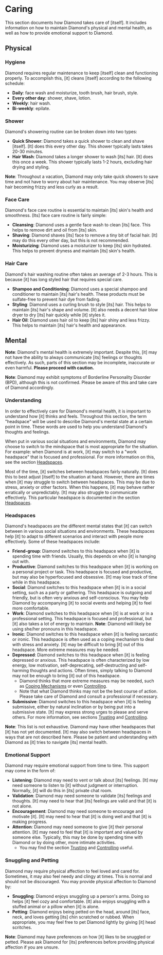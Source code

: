 # Caring

This section documents how Diamond takes care of [itself]. It includes
information on how to maintain Diamond's physical and mental health, as well as
how to provide emotional support to Diamond.

## Physical

### Hygiene

Diamond requires regular maintenance to keep [itself] clean and functioning
properly. To accomplish this, [it] cleans [itself] according to the following
schedule:

- **Daily**: face wash and moisturize, tooth brush, hair brush, style.
- **Every other day**: shower, shave, lotion.
- **Weekly**: hair wash.
- **Bi-weekly**: epilate.

### Shower

Diamond's showering routine can be broken down into two types:

- **Quick Shower**: Diamond takes a quick shower to clean and shave [itself].
  [It] does this every other day. This shower typically lasts takes 20-30
  minutes.
- **Hair Wash**: Diamond takes a longer shower to wash [its] hair. [It] does
  this once a week. This shower typically lasts 1-2 hours, excluding hair drying
  and styling.

**Note**: Throughout a vacation, Diamond may only take quick showers to save
time and not have to worry about hair maintenance. You may observe [its] hair
becoming frizzy and less curly as a result.

### Face Care

Diamond's face care routine is essential to maintain [its] skin's health and
smoothness. [Its] face care routine is fairly simple:

- **Cleansing**: Diamond uses a gentle face wash to clean [its] face. This helps
  to remove dirt and oil from [its] skin.
- **Shaving**: Diamond shaves [its] face to remove a tiny bit of facial hair.
  [It] may do this every other day, but this is not recommended.
- **Moisturizing**: Diamond uses a moisturizer to keep [its] skin hydrated. This
  helps to prevent dryness and maintain [its] skin's health.

### Hair Care

Diamond's hair washing routine often takes an average of 2-3 hours. This is
because [it] has long styled hair that requires special care.

- **Shampoo and Conditioning**: Diamond uses a special shampoo and conditioner
  to maintain [its] hair's health. These products must be sulfate-free to
  prevent hair dye from fading.
- **Styling**: Diamond uses a curling brush to style [its] hair. This helps to
  maintain [its] hair's shape and volume. [It] also needs a decent hair blow
  dryer to dry [its] hair quickly while [it] styles it.
- **Hair Oil**: Diamond uses hair oil to keep [its] hair shiny and less frizzy.
  This helps to maintain [its] hair's health and appearance.

## Mental

**Note**: Diamond's mental health is extremely important. Despite this, [it] may
not have the ability to always communicate [its] feelings or thoughts
effectively. As such, parts of this section may be incomplete, inaccurate or
even harmful. **Please proceed with caution.**

**Note**: Diamond may exhibit symptoms of Borderline Personality Disorder (BPD),
although this is not confirmed. Please be aware of this and take care of Diamond
accordingly.

### Understanding

In order to effectively care for Diamond's mental health, it is important to
understand how [it] thinks and feels. Throughout this section, the term
"headspace" will be used to describe Diamond's mental state at a certain point
in time. These words are used to help you understand Diamond's thoughts and
feelings.

When put in various social situations and environments, Diamond may choose to
switch to the mindspace that is most appropriate for the situation. For example:
when Diamond is at work, [it] may switch to a "work headspace" that is focused
and professional. For more information on this, see the section
[Headspaces](#headspaces).

Most of the time, [it] switches between headspaces fairly naturally. [It] does
this to best adjust [itself] to the situation at hand. However, there are times
when [it] may struggle to switch between headspaces. This may be due to stress,
anxiety or other factors. When this happens, [it] may behave rather erratically
or unpredictably. [It] may also struggle to communicate effectively. This
particular headspace is documented in the section [Headspaces](#headspaces).

### Headspaces

Diamond's headspaces are the different mental states that [it] can switch
between in various social situations and environments. These headspaces help
[it] to adapt to different scenarios and interact with people more effectively.
Some of these headspaces include:

- **Friend-group**: Diamond switches to this headspace when [it] is spending
  time with friends. Usually, this depends on who [it] is hanging out with.
- **Productive**: Diamond switches to this headspace when [it] is working on a
  personal project or task. This headspace is focused and productive, but may
  also be hyperfocused and obsessive. [It] may lose track of time while in this
  headspace.
- **Social**: Diamond switches to this headspace when [it] is in a social
  setting, such as a party or gathering. This headspace is outgoing and
  friendly, but is often very anxious and self-conscious. You may help Diamond
  by accompanying [it] to social events and helping [it] to feel more
  comfortable.
- **Work**: Diamond switches to this headspace when [it] is at work or in a
  professional setting. This headspace is focused and professional, but [it]
  also takes a lot of energy to maintain. **Note**: Diamond will likely be using
  she/her pronouns in this headspace.
- **Ironic**: Diamond switches to this headspace when [it] is feeling sarcastic
  or ironic. This headspace is often used as a coping mechanism to deal with
  stress and anxiety. [It] may be difficult to bring [it] out of this headspace.
  More extreme measures may be needed.
- **Depressed**: Diamond switches to this headspace when [it] is feeling
  depressed or anxious. This headspace is often characterized by low energy, low
  motivation, self-deprecating, self-destructing and self-harming thoughts and
  actions. Often times, simply talking to Diamond may not be enough to bring
  [it] out of this headspace.
  - Diamond thinks that more extreme measures may be needed, such as
    [Coping Mechanisms](#coping-mechanisms) or even
    [Controlling](Controlling.md).
  - Note that what Diamond thinks may not be the best course of action. Please
    take care of Diamond and consult a professional if necessary.
- **Submissive**: Diamond switches to this headspace when [it] is feeling
  submissive, either by natural inclination or by being put into a submissive
  state. [It] may express strong urges to please and serve others. For more
  information, see sections [Trusting](Trusting.md) and
  [Controlling](Controlling.md).

**Note**: This list is not exhaustive. Diamond may have other headspaces that
[it] has not yet documented. [It] may also switch between headspaces in ways
that are not described here. Please be patient and understanding with Diamond as
[it] tries to navigate [its] mental health.

### Emotional Support

Diamond may require emotional support from time to time. This support may come
in the form of:

- **Listening**: Diamond may need to vent or talk about [its] feelings. [It] may
  need someone to listen to [it] without judgment or interruption. Normally,
  [it] will do this in [its] private chat room.
- **Validation**: Diamond may need someone to validate [its] feelings and
  thoughts. [It] may need to hear that [its] feelings are valid and that [it] is
  not alone.
- **Encouragement**: Diamond may need someone to encourage and motivate [it].
  [It] may need to hear that [it] is doing well and that [it] is making
  progress.
- **Attention**: Diamond may need someone to give [it] their personal attention.
  [It] may need to feel that [it] is important and valued by someone else.
  Typically, this may be done by spending time with Diamond or by doing other,
  more intimate activities.
  - You may find the section [Trusting](Trusting.md) and
    [Controlling](Controlling.md) useful.

### Snuggling and Petting

Diamond may require physical affection to feel loved and cared for. Sometimes,
it may also feel needy and clingy at times. This is normal and should not be
discouraged. You may provide physical affection to Diamond by:

- **Snuggling**: Diamond enjoys snuggling up a person's arms. Doing so helps
  [it] feel cozy and comfortable. [It] also enjoys snuggling with a stuffed
  animal or a pillow when [it] is alone.
- **Petting**: Diamond enjoys being petted on the head, around [its] face, neck,
  and loves getting [its] chin scratched or rubbed. When appropriate, you may
  feel free to pet Diamond lightly by giving [it] head scritches.

**Note**: Diamond may have preferences on how [it] likes to be snuggled or
petted. Please ask Diamond for [its] preferences before providing physical
affection if you are unsure.
